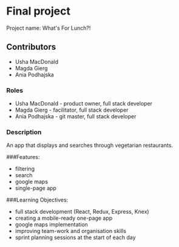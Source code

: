 # Final project

Project name: What's For Lunch?!

## Contributors

- Usha MacDonald
- Magda Gierg
- Ania Podhajska

### Roles

- Usha MacDonald - product owner, full stack developer
- Magda Gierg - facilitator, full stack developer
- Ania Podhajska - git master, full stack developer

### Description

An app that displays and searches through vegetarian restaurants.

###Features:
- filtering
- search
- google maps
- single-page app

###Learning Objectives:

- full stack development (React, Redux, Express, Knex)
- creating a mobile-ready one-page app
- google maps implementation
- improving team-work and organisation skills
- sprint planning sessions at the start of each day
